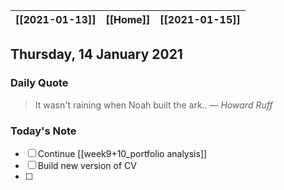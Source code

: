 | [[2021-01-13]] | [[Home]] | [[2021-01-15]] |
| :------------: | :------: | :------------: |

## Thursday, 14 January 2021

### Daily Quote
> It wasn't raining when Noah built the ark..
> &mdash; <cite>Howard Ruff</cite>

### Today's Note

- [ ] Continue [[week9+10_portfolio analysis]]
- [ ] Build new version of CV
- [ ] 